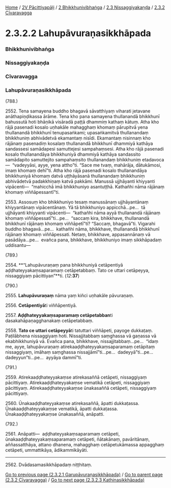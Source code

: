 
[Home](/) / [2V Pācittiyapāḷi](../../../../2V.md) / [2 Bhikkhunivibhaṅga](../../../2.md) / [2.3 Nissaggiyakaṇḍa](../../2.3.md) / [2.3.2 Cīvaravagga](../2.3.2.md)

# 2.3.2.2 Lahupāvuraṇasikkhāpada

### Bhikkhunivibhaṅga

### Nissaggiyakaṇḍa

### Cīvaravagga

### Lahupāvuraṇasikkhāpada

(788.)

2552\. Tena samayena buddho bhagavā sāvatthiyaṃ viharati jetavane anāthapiṇḍikassa ārāme. Tena kho pana samayena thullanandā bhikkhunī bahussutā hoti bhāṇikā visāradā paṭṭā dhammiṃ kathaṃ kātuṃ. Atha kho rājā pasenadi kosalo uṇhakāle mahagghaṃ khomaṃ pārupitvā yena thullanandā bhikkhunī tenupasaṅkami; upasaṅkamitvā thullanandaṃ bhikkhuniṃ abhivādetvā ekamantaṃ nisīdi. Ekamantaṃ nisinnaṃ kho rājānaṃ pasenadiṃ kosalaṃ thullanandā bhikkhunī dhammiyā kathāya sandassesi samādapesi samuttejesi sampahaṃsesi. Atha kho rājā pasenadi kosalo thullanandāya bhikkhuniyā dhammiyā kathāya sandassito samādapito samuttejito sampahaṃsito thullanandaṃ bhikkhuniṃ etadavoca—  “vadeyyāsi, ayye, yena attho”ti. “Sace me tvaṃ, mahārāja, dātukāmosi, imaṃ khomaṃ dehī”ti. Atha kho rājā pasenadi kosalo thullanandāya bhikkhuniyā khomaṃ datvā uṭṭhāyāsanā thullanandaṃ bhikkhuniṃ abhivādetvā padakkhiṇaṃ katvā pakkāmi. Manussā ujjhāyanti khiyyanti vipācenti—  “mahicchā imā bhikkhuniyo asantuṭṭhā. Kathañhi nāma rājānaṃ khomaṃ viññāpessantī”ti.

2553\. Assosuṃ kho bhikkhuniyo tesaṃ manussānaṃ ujjhāyantānaṃ khiyyantānaṃ vipācentānaṃ. Yā tā bhikkhuniyo appicchā…pe…  tā ujjhāyanti khiyyanti vipācenti—  “kathañhi nāma ayyā thullanandā rājānaṃ khomaṃ viññāpessatī”ti…pe…  “saccaṃ kira, bhikkhave, thullanandā bhikkhunī rājānaṃ khomaṃ viññāpetī”ti? “Saccaṃ, bhagavā”ti. Vigarahi buddho bhagavā…pe…  kathañhi nāma, bhikkhave, thullanandā bhikkhunī rājānaṃ khomaṃ viññāpessati. Netaṃ, bhikkhave, appasannānaṃ vā pasādāya…pe…  evañca pana, bhikkhave, bhikkhuniyo imaṃ sikkhāpadaṃ uddisantu—

(789.)

2554\. **“Lahupāvuraṇaṃ pana bhikkhuniyā cetāpentiyā aḍḍhateyyakaṃsaparamaṃ cetāpetabbaṃ. Tato ce uttari cetāpeyya, nissaggiyaṃ pācittiyan”**ti. (*12*:**37**)

(790.)

2555\. **Lahupāvuraṇaṃ** nāma yaṃ kiñci uṇhakāle pāvuraṇaṃ.

2556\. **Cetāpentiyā**ti viññāpentiyā.

2557\. **Aḍḍhateyyakaṃsaparamaṃ cetāpetabban**ti dasakahāpaṇagghanakaṃ cetāpetabbaṃ.

2558\. **Tato ce uttari cetāpeyyā**ti tatuttari viññāpeti, payoge dukkaṭaṃ. Paṭilābhena nissaggiyaṃ hoti. Nissajjitabbaṃ saṃghassa vā gaṇassa vā ekabhikkhuniyā vā. Evañca pana, bhikkhave, nissajjitabbaṃ…pe…  “idaṃ me, ayye, lahupāvuraṇaṃ atirekaaḍḍhateyyakaṃsaparamaṃ cetāpitaṃ nissaggiyaṃ, imāhaṃ saṃghassa nissajjāmī”ti…pe…  dadeyyā”ti…pe…  dadeyyun”ti…pe…  ayyāya dammī”ti.

(791.)

2559\. Atirekaaḍḍhateyyakaṃse atirekasaññā cetāpeti, nissaggiyaṃ pācittiyaṃ. Atirekaaḍḍhateyyakaṃse vematikā cetāpeti, nissaggiyaṃ pācittiyaṃ. Atirekaaḍḍhateyyakaṃse ūnakasaññā cetāpeti, nissaggiyaṃ pācittiyaṃ.

2560\. Ūnakaaḍḍhateyyakaṃse atirekasaññā, āpatti dukkaṭassa. Ūnakaaḍḍhateyyakaṃse vematikā, āpatti dukkaṭassa. Ūnakaaḍḍhateyyakaṃse ūnakasaññā, anāpatti.

(792.)

2561\. Anāpatti—  aḍḍhateyyakaṃsaparamaṃ cetāpeti, ūnakaaḍḍhateyyakaṃsaparamaṃ cetāpeti, ñātakānaṃ, pavāritānaṃ, aññassatthāya, attano dhanena, mahagghaṃ cetāpetukāmassa appagghaṃ cetāpeti, ummattikāya, ādikammikāyāti.

---

2562\. Dvādasamasikkhāpadaṃ niṭṭhitaṃ.



[Go to previous page (2.3.2.1 Garupāvuraṇasikkhāpada)](2.3.2.1.md) / [Go to parent page (2.3.2 Cīvaravagga)](../2.3.2.md) / [Go to next page (2.3.2.3 Kathinasikkhāpada)](2.3.2.3.md)


